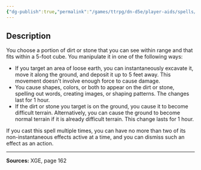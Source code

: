```yaml
---
{"dg-publish":true,"permalink":"/games/ttrpg/dn-d5e/player-aids/spells/cantrips/mold-earth/","tags":["TTRPG/DND/5e","somatic","control"]}
---
```



## Description
You choose a portion of dirt or stone that you can see within range and that fits within a 5-foot cube.
You manipulate it in one of the following ways:
- If you target an area of loose earth, you can instantaneously excavate it, move it along the ground, and deposit it up to 5 feet away.
	This movement doesn't involve enough force to cause damage.
- You cause shapes, colors, or both to appear on the dirt or stone, spelling out words, creating images, or shaping patterns.
	The changes last for 1 hour.
- If the dirt or stone you target is on the ground, you cause it to become difficult terrain.
	Alternatively, you can cause the ground to become normal terrain if it is already difficult terrain.
	This change lasts for 1 hour.

If you cast this spell multiple times, you can have no more than two of its non-instantaneous effects active at a time, and you can dismiss such an effect as an action.

---

**Sources:** XGE, page 162
